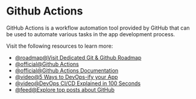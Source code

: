 # Github Actions

GitHub Actions is a workflow automation tool provided by GitHub that can be used to automate various tasks in the app development process.

Visit the following resources to learn more:

- [@roadmap@Visit Dedicated Git & Github Roadmap](https://roadmap.sh/git-github)
- [@official@Github Actions](https://github.com/features/actions)
- [@official@Github Actions Documentation](https://docs.github.com/en/actions)
- [@video@5 Ways to DevOps-ify your App](https://www.youtube.com/watch?v=eB0nUzAI7M8)
- [@video@DevOps CI/CD Explained in 100 Seconds](https://www.youtube.com/watch?v=scEDHsr3APg)
- [@feed@Explore top posts about GitHub](https://app.daily.dev/tags/github-actions?ref=roadmapsh)
